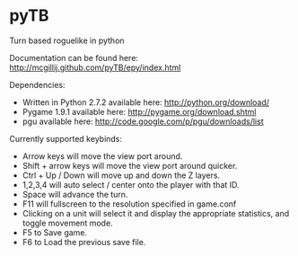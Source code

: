 pyTB
====

Turn based roguelike in python

Documentation can be found here: http://mcgillij.github.com/pyTB/epy/index.html

Dependencies: 

+ Written in Python 2.7.2 available here: http://python.org/download/
+ Pygame 1.9.1 available here: http://pygame.org/download.shtml
+ pgu available here: http://code.google.com/p/pgu/downloads/list

Currently supported keybinds:

+ Arrow keys will move the view port around.
+ Shift + arrow keys will move the view port around quicker.
+ Ctrl + Up / Down will move up and down the Z layers.
+ 1,2,3,4 will auto select / center onto the player with that ID.
+ Space will advance the turn.
+ F11 will fullscreen to the resolution specified in game.conf
+ Clicking on a unit will select it and display the appropriate statistics, and toggle movement mode.
+ F5 to Save game.
+ F6 to Load the previous save file.
	